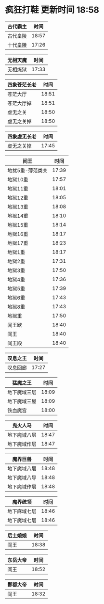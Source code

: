 # 疯狂打鞋 更新时间 18:58

| 古代霸主   | 时间    |
|--------|-------|
| 古代皇陵 | 18:57 |
| 十代皇陵 | 17:26 |

| 无相天魔   | 时间    |
|--------|-------|
| 无相炼狱 | 17:33 |

| 四象苍茫长老   | 时间    |
|--------|-------|
| 苍茫大厅 | 18:51 |
| 苍茫大厅掉 | 18:51 |
| 虚无之关 | 18:50 |
| 虚无之关掉 | 18:50 |

| 四象虚无长老   | 时间    |
|--------|-------|
| 虚无之关掉 | 17:45 |

| 间王   | 时间    |
|--------|-------|
| 地扰5重-薄范类关 | 17:39 |
| 地狱10重 | 17:57 |
| 地狱11重 | 18:01 |
| 地狱12重 | 18:05 |
| 地狱13重 | 18:08 |
| 地狱14重 | 18:10 |
| 地狱15重 | 18:14 |
| 地狱16重 | 18:17 |
| 地狱17重 | 18:23 |
| 地狱1重 | 18:17 |
| 地狱2重 | 17:31 |
| 地狱3重 | 17:50 |
| 地狱4重 | 17:36 |
| 地狱5重 | 17:39 |
| 地狱6重 | 17:43 |
| 地狱8重 | 17:43 |
| 地狱重 | 17:50 |
| 闻王欧 | 18:40 |
| 阎王 | 18:40 |
| 阎王殿 | 18:40 |

| 叹息之王   | 时间    |
|--------|-------|
| 叹息回廊 | 17:27 |

| 猛魔之王   | 时间    |
|--------|-------|
| 地下魔域三层 | 18:09 |
| 地下魔域三屋 | 18:09 |
| 铁血魔宫 | 18:00 |

| 鬼火人马   | 时间    |
|--------|-------|
| 地下魔域八层 | 18:47 |
| 地下魔域作层 | 18:47 |

| 魔界巨兽   | 时间    |
|--------|-------|
| 地下魔域八层 | 18:48 |
| 地下魔域八导 | 18:48 |
| 地下魔域作层 | 18:48 |

| 魔界统领   | 时间    |
|--------|-------|
| 地下麻域七层 | 18:46 |
| 地下魔域七层 | 18:46 |

| 后土娘娘   | 时间    |
|--------|-------|
| 阎王 | 18:38 |

| 东岳大帝   | 时间    |
|--------|-------|
| 阎王 | 18:52 |

| 酆都大帝   | 时间    |
|--------|-------|
| 阎王 | 18:32 |